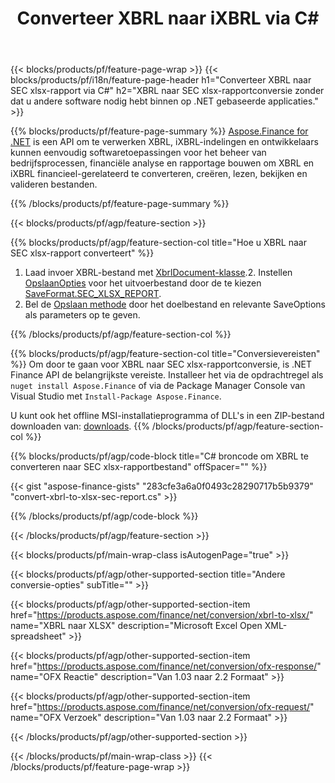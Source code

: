 ﻿---
title: Converteer XBRL naar iXBRL via C#
description: Voorbeeldcode voor conversie van XBRL naar SEC xlsx-rapport C#. Gebruik API voorbeeldcode voor batch XBRL-bestanden naar SEC xlsx-rapportconversie binnen .NET-gebaseerde applicaties. 
url: /nl/net/conversion/xbrl-to-sec-xlsx-report/
family: finance
platformtag: net
feature: convert
informat: XBRL
outformat: XLSX
otherformats: HTML
---
{{< blocks/products/pf/feature-page-wrap >}}
{{< blocks/products/pf/i18n/feature-page-header h1="Converteer XBRL naar SEC xlsx-rapport via C#" h2="XBRL naar SEC xlsx-rapportconversie zonder dat u andere software nodig hebt binnen op .NET gebaseerde applicaties." >}}

{{% blocks/products/pf/feature-page-summary %}}
[Aspose.Finance for .NET](https://products.aspose.com/finance/net/) is een API om te verwerken XBRL, iXBRL-indelingen en ontwikkelaars kunnen eenvoudig softwaretoepassingen voor het beheer van bedrijfsprocessen, financiële analyse en rapportage bouwen om XBRL en iXBRL financieel-gerelateerd te converteren, creëren, lezen, bekijken en valideren bestanden. 

{{% /blocks/products/pf/feature-page-summary %}}

{{< blocks/products/pf/agp/feature-section >}}

{{% blocks/products/pf/agp/feature-section-col title="Hoe u XBRL naar SEC xlsx-rapport converteert" %}}
1. Laad invoer XBRL-bestand met [XbrlDocument-klasse](https://apireference.aspose.com/finance/net/aspose.finance.xbrl/xbrldocument).2. Instellen [OpslaanOpties](https://apireference.aspose.com/finance/net/aspose.finance.xbrl/saveoptions) voor het uitvoerbestand door de te kiezen [SaveFormat.SEC_XLSX_REPORT](https://apireference.aspose.com/finance/net/aspose.finance.xbrl/saveformat).
3. Bel de [Opslaan methode](https://apireference.aspose.com/finance/net/aspose.finance.xbrl.xbrldocument/save/methods/2) door het doelbestand en relevante SaveOptions als parameters op te geven.

{{% /blocks/products/pf/agp/feature-section-col %}}

{{% blocks/products/pf/agp/feature-section-col title="Conversievereisten" %}}
Om door te gaan voor XBRL naar SEC xlsx-rapportconversie, is .NET Finance API de belangrijkste vereiste. Installeer het via de opdrachtregel als ```nuget install Aspose.Finance``` of via de Package Manager Console van Visual Studio met ```Install-Package Aspose.Finance```.

U kunt ook het offline MSI-installatieprogramma of DLL's in een ZIP-bestand downloaden van: [downloads](https://downloads.aspose.com/finance/net).
{{% /blocks/products/pf/agp/feature-section-col %}}

{{% blocks/products/pf/agp/code-block title="C# broncode om XBRL te converteren naar SEC xlsx-rapportbestand" offSpacer="" %}}

{{< gist "aspose-finance-gists" "283cfe3a6a0f0493c28290717b5b9379" "convert-xbrl-to-xlsx-sec-report.cs" >}}

{{% /blocks/products/pf/agp/code-block %}}

{{< /blocks/products/pf/agp/feature-section >}}

{{< blocks/products/pf/main-wrap-class isAutogenPage="true" >}}

{{< blocks/products/pf/agp/other-supported-section title="Andere conversie-opties" subTitle="" >}}

{{< blocks/products/pf/agp/other-supported-section-item href="https://products.aspose.com/finance/net/conversion/xbrl-to-xlsx/" name="XBRL naar XLSX" description="Microsoft Excel Open XML-spreadsheet" >}}

{{< blocks/products/pf/agp/other-supported-section-item href="https://products.aspose.com/finance/net/conversion/ofx-response/" name="OFX Reactie" description="Van 1.03 naar 2.2 Formaat" >}}

{{< blocks/products/pf/agp/other-supported-section-item href="https://products.aspose.com/finance/net/conversion/ofx-request/" name="OFX Verzoek" description="Van 1.03 naar 2.2 Formaat" >}}

{{< /blocks/products/pf/agp/other-supported-section >}}

{{< /blocks/products/pf/main-wrap-class >}}
{{< /blocks/products/pf/feature-page-wrap >}}